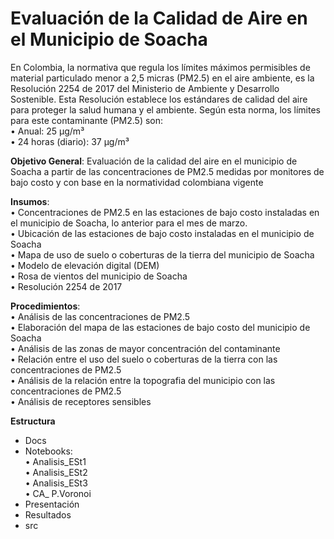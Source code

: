 # Evaluación de la  Calidad de  Aire en  el Municipio de Soacha
En Colombia, la normativa que regula los límites máximos permisibles de material particulado menor a 2,5 micras (PM2.5) en el aire ambiente, es la Resolución 2254 de 2017 del Ministerio de Ambiente y Desarrollo Sostenible. Esta Resolución establece los estándares de calidad del aire para proteger la salud humana y el ambiente.
Según esta norma, los límites para este contaminante (PM2.5) son:   
•	Anual: 25 µg/m³    
•	24 horas (diario): 37 µg/m³

**Objetivo General**: Evaluación de la calidad del aire en el municipio de Soacha a partir de las concentraciones de PM2.5 medidas por monitores de bajo costo y con base en la normatividad colombiana vigente

**Insumos**:    
•	Concentraciones de PM2.5 en las estaciones de bajo costo instaladas en el municipio de Soacha, lo anterior para el mes de marzo.   
•	Ubicación de las estaciones de bajo costo instaladas en el municipio de Soacha    
•	Mapa de uso de suelo o coberturas de la tierra del municipio de Soacha   
•	Modelo de elevación digital (DEM)   
•	Rosa de vientos del municipio de Soacha    
•	Resolución 2254 de 2017

**Procedimientos**:   
•	Análisis de las concentraciones de PM2.5   
•	Elaboración del mapa de las estaciones de bajo costo del municipio de Soacha   
•	Análisis de las zonas de mayor concentración del contaminante    
•	Relación entre el uso del suelo o coberturas de la tierra con las concentraciones de PM2.5   
•	Análisis de la relación entre la topografia del municipio con las concentraciones de PM2.5   
•	Análisis de receptores sensibles

**Estructura**
- Docs   
- Notebooks:   
•	Analisis_ESt1   
•	Analisis_ESt2   
•	Analisis_ESt3   
•	CA_ P.Voronoi   
- Presentación   
- Resultados   
- src


